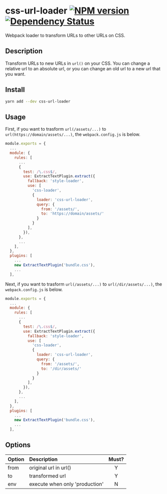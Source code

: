 # css-url-loader [![NPM version][npm-image]][npm-url] [![Dependency Status][depstat-image]][depstat-url]

Webpack loader to transform URLs to other URLs on CSS.

## Description

Transform URLs to new URLs in `url()` on your CSS. You can change a relative url
to an absolute url, or you can change an old url to a new url that you want.

## Install

```bash
yarn add --dev css-url-loader
```

## Usage

First, if you want to trasform `url(/assets/...)` to
`url(https://domain/assets/...)`, the `webpack.config.js` is below.

```javascript
module.exports = {
  ...
  module: {
    rules: [
      ...
      {
        test: /\.css$/,
        use: ExtractTextPlugin.extract({
          fallback: 'style-loader',
          use: [
            'css-loader',
            {
              loader: 'css-url-loader',
              query: {
                from: '/assets/',
                to: 'https://domain/assets/'
              }
            }
          ],
        }),
      },
      ...
    ],
  },
  plugins: [
    ...
    new ExtractTextPlugin('bundle.css'),
    ...
  ],
```

Next, if you want to trasform `url(/assets/...)` to `url(/dir/assets/...)`, the
`webpack.config.js` is below.

```javascript
module.exports = {
  ...
  module: {
    rules: [
      ...
      {
        test: /\.css$/,
        use: ExtractTextPlugin.extract({
          fallback: 'style-loader',
          use: [
            'css-loader',
            {
              loader: 'css-url-loader',
              query: {
                from: '/assets/',
                to: '/dir/assets/'
              }
            }
          ],
        }),
      },
      ...
    ],
  },
  plugins: [
    ...
    new ExtractTextPlugin('bundle.css'),
    ...
  ],
```

## Options

| Option | Description                    | Must? |
| ------ | :----------------------------- | :---: |
| from   | original url in url()          |   Y   |
| to     | transformed url                |   Y   |
| env    | execute when only 'production' |   N   |

[npm-url]: https://npmjs.org/package/css-url-loader
[npm-image]: https://badge.fury.io/js/css-url-loader.svg
[depstat-url]: https://david-dm.org/keidrun/css-url-loader
[depstat-image]: https://david-dm.org/keidrun/css-url-loader.svg
